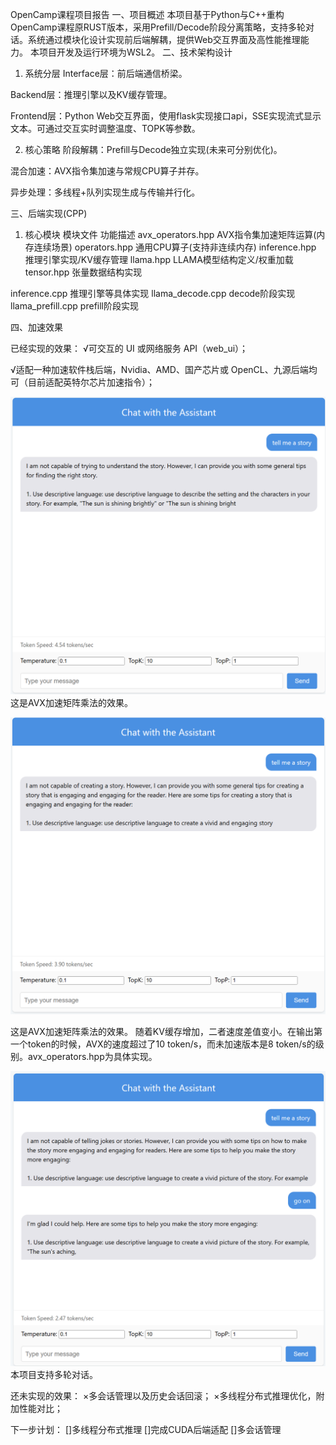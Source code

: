 OpenCamp课程项目报告
一、项目概述
本项目基于Python与C++重构OpenCamp课程原RUST版本，采用Prefill/Decode阶段分离策略，支持多轮对话。系统通过模块化设计实现前后端解耦，提供Web交互界面及高性能推理能力。
本项目开发及运行环境为WSL2。
二、技术架构设计
1. 系统分层
Interface层：前后端通信桥梁。

Backend层：推理引擎以及KV缓存管理。

Frontend层：Python Web交互界面，使用flask实现接口api，SSE实现流式显示文本。可通过交互实时调整温度、TOPK等参数。

2. 核心策略
阶段解耦：Prefill与Decode独立实现(未来可分别优化)。

混合加速：AVX指令集加速与常规CPU算子并存。

异步处理：多线程+队列实现生成与传输并行化。

三、后端实现(CPP)
1. 核心模块
模块文件	功能描述
avx_operators.hpp	AVX指令集加速矩阵运算(内存连续场景)
operators.hpp	通用CPU算子(支持非连续内存)
inference.hpp	推理引擎实现/KV缓存管理
llama.hpp	LLAMA模型结构定义/权重加载
tensor.hpp	张量数据结构实现

inference.cpp  推理引擎等具体实现
llama_decode.cpp  decode阶段实现
llama_prefill.cpp  prefill阶段实现


四、加速效果

已经实现的效果：
√可交互的 UI 或网络服务 API（web_ui）；


√适配一种加速软件栈后端，Nvidia、AMD、国产芯片或 OpenCL、九源后端均可（目前适配英特尔芯片加速指令）；

![第一轮对话(AVX)](e2.png) 
这是AVX加速矩阵乘法的效果。

![第一轮对话(普通CPP)](e1.png) 

这是AVX加速矩阵乘法的效果。
随着KV缓存增加，二者速度差值变小。在输出第一个token的时候，AVX的速度超过了10 token/s，而未加速版本是8 token/s的级别。avx_operators.hpp为具体实现。

![多轮对话](e3.png) 
本项目支持多轮对话。


还未实现的效果：
×多会话管理以及历史会话回滚；
×多线程分布式推理优化，附加性能对比；


下一步计划：
[]多线程分布式推理
[]完成CUDA后端适配
[]多会话管理
